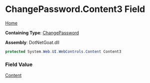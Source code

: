 # ChangePassword\.Content3 Field

[Home](../../../../../../README.md)

**Containing Type**: [ChangePassword](../README.md)

**Assembly**: DotNetGoat\.dll

```csharp
protected System.Web.UI.WebControls.Content Content3
```

### Field Value

[Content](https://docs.microsoft.com/en-us/dotnet/api/system.web.ui.webcontrols.content)

